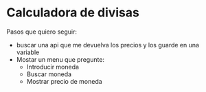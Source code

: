 # Calculadora de divisas
Pasos que quiero seguir:
- buscar una api que me devuelva los precios y los guarde en una variable
- Mostar un menu que pregunte:
    - Introducir moneda
    - Buscar moneda
    - Mostrar precio de moneda